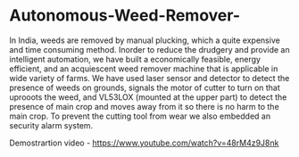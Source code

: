 # Autonomous-Weed-Remover-
In India, weeds are removed by manual plucking, which a quite expensive and time consuming method. Inorder to reduce the drudgery and provide an intelligent automation, we have built a economically feasible, energy efficient, and an acquiescent weed remover machine that is applicable in wide variety of farms. 
We have used laser sensor and detector to detect the presence of weeds on grounds, signals the motor of cutter to  turn on that uprooots the weed, and VL53LOX (mounted at the upper part) to detect the presence of main crop and moves away from it so there is no harm to the main crop. To prevent the cutting tool from wear we also embedded an security alarm system.

Demostrartion video - https://www.youtube.com/watch?v=48rM4z9J8nk
